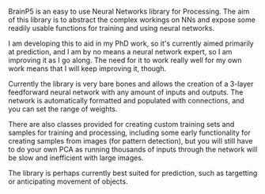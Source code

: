 BrainP5 is an easy to use Neural Networks library for Processing. The aim of this library is to abstract the complex workings on NNs and expose some readily usable functions for training and using neural networks.

I am developing this to aid in my PhD work, so it's currently aimed primarily at prediction, and I am by no means a neural network expert, so I am improving it as I go along. The need for it to work really well for my own work means that I will keep improving it, though.

Currently the library is very bare bones and allows the creation of a 3-layer feedforward neural network with any amount of inputs and outputs. The network is automatically formatted and populated with connections, and you can set the range of weights.

There are also classes provided for creating custom training sets and samples for training and processing, including some early functionality for creating samples from images (for pattern detection), but you will still have to do your own PCA as running thousands of inputs through the network will be slow and inefficient with large images.

The library is perhaps currently best suited for prediction, such as targetting or anticipating movement of objects. 
